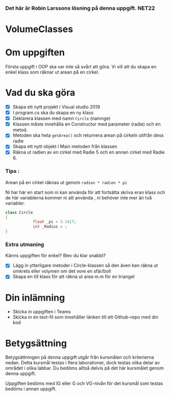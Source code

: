 ### Det här är Robin Larssons lösning på denna uppgift. NET22

# VolumeClasses
# Om uppgiften

Första uppgift i OOP ska var inte så svårt att göra. Vi vill att du skapa en enkel klass som räknar ut arean på en cirkel. 

# Vad du ska göra

- [x]  Skapa ett nytt projekt i Visual studio 2019
- [x]  I program.cs ska du skapa en ny klass
- [x]  Deklarera klassen med namn `Circle` (namnge)
- [x]  Klassen måste innehålla en Constructor med parameter (radie) och en metod.
- [x]  Metoden ska heta `getArea()` och returnera arean på cirkeln utifrån dess radie
- [x]  Skapa ett nytt objekt i Main metoden från klassen
- [x]  Räkna ut radien av en cirkel med Radie 5 och en annan cirkel med Radie 6.

### Tips :

Arean på en cirkel räknas ut genom `radien * radien * pi`

Ni har här en start som ni kan använda för att fortsätta skriva eran klass och de här variablerna kommer ni att använda , ni behöver inte mer än två variabler.

```csharp
class Circle 
{
			float _pi = 3.141f;
			int _Radius = ;
}
```

### Extra utmaning

Känns uppgiften för enkel? Blev du klar snabbt?

- [x]  Lägg in ytterligare metoder i Circle-klassen så den även kan räkna ut omkrets eller volymen om det vore en sfär/boll
- [x]  Skapa en till klass för att räkna ut area m.m för en triangel

# Din inlämning

- Skicka in uppgiften i Teams
- Skicka in en text-fil som innehåller länken till ett Github-repo med din kod

# Betygsättning

Betygsättningen på denna uppgift utgår från kursmålen och kriterierna nedan. Detta kursmål testas i flera laborationer, dock testas olika delar av området i olika labbar. Du bedöms alltså delvis på det här kursmålet genom denna uppgift.

Uppgiften bedöms med IG eller G och VG-nivån för det kursmål som testas bedöms i annan uppgift.
